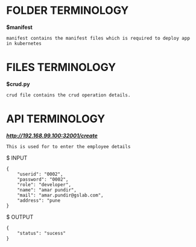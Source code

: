 # FOLDER TERMINOLOGY

**$manifest**
```
manifest contains the manifest files which is required to deploy app in kubernetes 
```

# FILES TERMINOLOGY

**$crud.py**

```
crud file contains the crud operation details.
```
# API TERMINOLOGY

***http://192.168.99.100:32001/create***

```
This is used for to enter the employee details
```
$ INPUT

```
{
	"userid": "0002",
	"password": "0002",
	"role": "developer",
	"name": "amar pundir",
	"mail": "amar.pundir@gslab.com",
	"address": "pune
}
```
$ OUTPUT

```
{
    "status": "sucess"
}
```